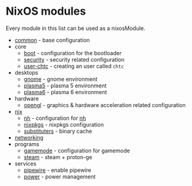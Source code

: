 # NixOS modules
Every module in this list can be used as a nixosModule.

- [common](common.nix) - base configuration
- core
  - [boot](core/boot.nix) - configuration for the bootloader
  - [security](core/security.nix) - security related configuration
  - [user-chtc](core/user-chtc.nix) - creating an user called `chtc`
- desktops
  - [gnome](desktops/gnome.nix) - gnome environment
  - [plasma5](desktops/plasma5.nix) - plasma 5 environment
  - [plasma6](desktops/plasma6.nix) - plasma 6 environment
- hardware
  - [opengl](hardware/opengl.nix) - graphics & hardware acceleration related configuration
- [nix](nix/default.nix)
  - [nh](nix/nh.nix) - configuration for [nh](https://github.com/viperML/nh)
  - [nixpkgs](nix/nixpkgs.nix) - nixpkgs configuration
  - [substituters](nix/substituters.nix) - binary cache
- [networking](networking/default.nix)
- programs
  - [gamemode](programs/gamemode.nix) - configuration for gamemode
  - [steam](programs/steam.nix) - steam + proton-ge
- services
  - [pipewire](programs/pipewire.nix) - enable pipewire
  - [power](programs/power.nix) - power management

